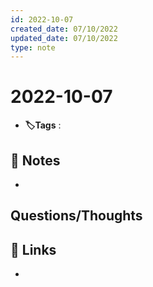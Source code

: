 ```yaml
---
id: 2022-10-07
created_date: 07/10/2022
updated_date: 07/10/2022
type: note
---
```


#  2022-10-07
- **🏷️Tags** :   
[ ](#anki-card)
## 📝 Notes
- 


## Questions/Thoughts


## 🔗 Links
- 
